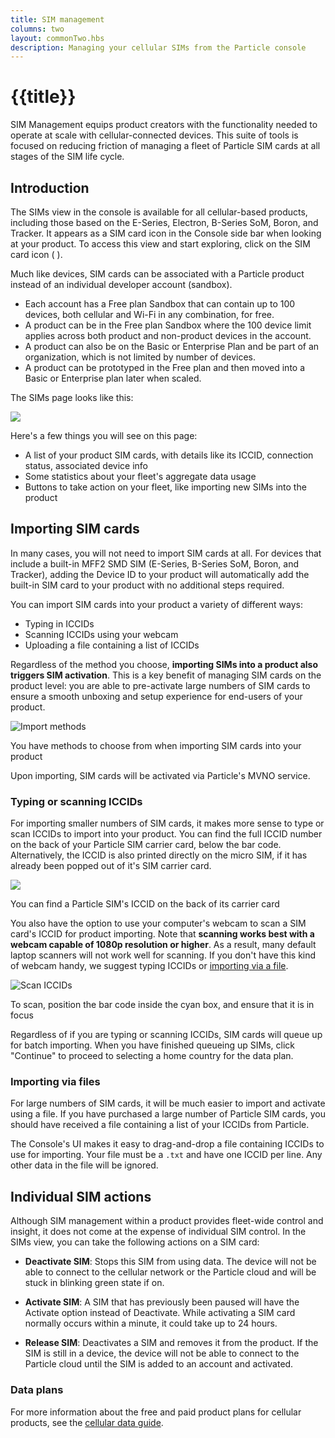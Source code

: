 ```yaml
---
title: SIM management
columns: two
layout: commonTwo.hbs
description: Managing your cellular SIMs from the Particle console
---
```


# {{title}}

SIM Management equips product creators with the functionality needed to operate at scale with
cellular-connected devices. This suite of tools is focused on reducing friction of
managing a fleet of Particle SIM cards at all stages of the SIM life cycle.

## Introduction

The SIMs view in the console is available for all cellular-based products, including those based on 
the E-Series, Electron, B-Series SoM, Boron, and Tracker. 
It appears as a SIM card icon in the Console side bar when
looking at your product. To access this view and start exploring, click on the SIM card icon ( <i
class="im-sim-vertical-detailed"></i> ).

Much like devices, SIM cards can be associated with a Particle
product instead of an individual developer account (sandbox). 

- Each account has a Free plan Sandbox that can contain up to 100 devices, both cellular and Wi-Fi in any combination, for free.
- A product can be in the Free plan Sandbox where the 100 device limit applies across both product and non-product devices in the account.
- A product can also be on the Basic or Enterprise Plan and be part of an organization, which is not limited by number of devices.
- A product can be prototyped in the Free plan and then moved into a Basic or Enterprise plan later when scaled.

The SIMs page looks like this:

<img src="/assets/images/sims-for-products/sims-view.png"
class="full-width"/>

Here's a few things you will see on this page:
- A list of your product SIM cards, with details like its
ICCID, connection status, associated device info
- Some statistics about your fleet's aggregate data
usage
- Buttons to take action on your fleet, like importing
new SIMs into the product

## Importing SIM cards

In many cases, you will not need to import SIM cards at all. For devices that include a built-in MFF2 SMD SIM
(E-Series, B-Series SoM, Boron, and Tracker), adding the Device ID to your product will automatically add the built-in
SIM card to your product with no additional steps required.

You can import SIM cards into your product a variety of different ways:

- Typing in ICCIDs
- Scanning ICCIDs using your webcam
- Uploading a file containing a list of ICCIDs

Regardless of the method you choose, **importing SIMs into a product also
triggers SIM activation**. This is a key benefit of managing SIM cards on
the product level: you are able to pre-activate large numbers of SIM cards
to ensure a smooth unboxing and setup experience for end-users of your
product.

![Import methods](/assets/images/sims-for-products/import-methods.png)
<p class="caption">You have methods to choose from when importing SIM
cards into your product</p>

Upon importing, SIM cards will be activated via Particle's
MVNO service. 

### Typing or scanning ICCIDs

For importing smaller numbers of SIM cards, it makes more sense to type
or scan ICCIDs to import into your product. You can find the
full ICCID number on the back of your Particle SIM carrier card, below the
bar code. Alternatively, the ICCID is also printed directly on the micro
SIM, if it has already been popped out of it's SIM carrier card.

<img src="/assets/images/sims-for-products/iccid-carrier-card.png"
class="small"/>
<p class="caption">You can find a Particle SIM's ICCID on the back of
its carrier card</p>

You also have the option to use your computer's webcam to scan a SIM
card's ICCID for product importing. Note that **scanning works best with a
webcam capable of 1080p resolution or higher**. As a result, many default
laptop scanners will not work well for scanning. If you don't have this
kind of webcam handy, we suggest typing ICCIDs or [importing via a
file](#importing-via-files).

![Scan ICCIDs](/assets/images/sims-for-products/scan-sim-cards.png)
<p class="caption">To scan, position the bar code inside the cyan box,
and ensure that it is in focus</p>

Regardless of if you are typing or scanning ICCIDs, SIM cards will queue
up for batch importing. When you have finished queueing up SIMs, click
"Continue" to proceed to selecting a home country for the data plan.

### Importing via files

For large numbers of SIM cards, it will be much easier to import and
activate using a file. If you have purchased a large number of Particle
SIM cards, you should have received a file containing a list of your
ICCIDs from Particle.

The Console's UI makes it easy to drag-and-drop a file containing ICCIDs
to use for importing. Your file must be a `.txt` and have one ICCID per
line. Any other data in the file will be ignored.


## Individual SIM actions

Although SIM management within a product provides fleet-wide control and
insight, it does not come at the expense of individual SIM control. In
the SIMs view, you can take the following actions on a SIM
card:

- **Deactivate SIM**: Stops this SIM from using data. The device will not be able to
connect to the cellular network or the Particle cloud and will be stuck in blinking 
green state if on.

- **Activate SIM**: A SIM that has previously been paused will have the 
Activate option instead of Deactivate. While activating a SIM card normally 
occurs within a minute, it could take up to 24 hours.

- **Release SIM**: Deactivates a SIM and removes it from the product. If the 
SIM is still in a device, the device will not be able to connect to the 
Particle cloud until the SIM is added to an account and activated.


### Data plans

For more information about the free and paid product plans for cellular products, see the 
[cellular data guide](/getting-started/billing/cellular-data/).

